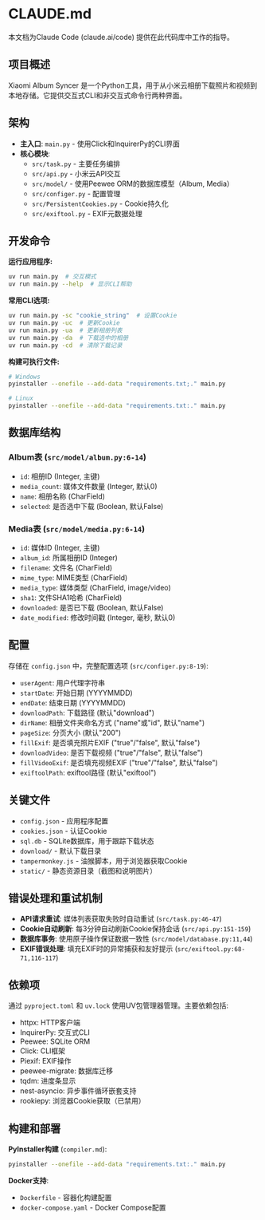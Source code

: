 # CLAUDE.md

本文档为Claude Code (claude.ai/code) 提供在此代码库中工作的指导。

## 项目概述

Xiaomi Album Syncer 是一个Python工具，用于从小米云相册下载照片和视频到本地存储。它提供交互式CLI和非交互式命令行两种界面。

## 架构

- **主入口**: `main.py` - 使用Click和InquirerPy的CLI界面
- **核心模块**:
  - `src/task.py` - 主要任务编排
  - `src/api.py` - 小米云API交互
  - `src/model/` - 使用Peewee ORM的数据库模型（Album, Media）
  - `src/configer.py` - 配置管理
  - `src/PersistentCookies.py` - Cookie持久化
  - `src/exiftool.py` - EXIF元数据处理

## 开发命令

**运行应用程序:**
```bash
uv run main.py  # 交互模式
uv run main.py --help  # 显示CLI帮助
```

**常用CLI选项:**
```bash
uv run main.py -sc "cookie_string"  # 设置Cookie
uv run main.py -uc  # 更新Cookie
uv run main.py -ua  # 更新相册列表
uv run main.py -da  # 下载选中的相册
uv run main.py -cd  # 清除下载记录
```

**构建可执行文件:**
```bash
# Windows
pyinstaller --onefile --add-data "requirements.txt;." main.py

# Linux
pyinstaller --onefile --add-data "requirements.txt:." main.py
```

## 数据库结构

### Album表 (`src/model/album.py:6-14`)
- `id`: 相册ID (Integer, 主键)
- `media_count`: 媒体文件数量 (Integer, 默认0)
- `name`: 相册名称 (CharField)
- `selected`: 是否选中下载 (Boolean, 默认False)

### Media表 (`src/model/media.py:6-14`)
- `id`: 媒体ID (Integer, 主键)
- `album_id`: 所属相册ID (Integer)
- `filename`: 文件名 (CharField)
- `mime_type`: MIME类型 (CharField)
- `media_type`: 媒体类型 (CharField, image/video)
- `sha1`: 文件SHA1哈希 (CharField)
- `downloaded`: 是否已下载 (Boolean, 默认False)
- `date_modified`: 修改时间戳 (Integer, 毫秒, 默认0)

## 配置

存储在 `config.json` 中，完整配置选项 (`src/configer.py:8-19`):
- `userAgent`: 用户代理字符串
- `startDate`: 开始日期 (YYYYMMDD)
- `endDate`: 结束日期 (YYYYMMDD)
- `downloadPath`: 下载路径 (默认"download")
- `dirName`: 相册文件夹命名方式 ("name"或"id", 默认"name")
- `pageSize`: 分页大小 (默认"200")
- `fillExif`: 是否填充照片EXIF ("true"/"false", 默认"false")
- `downloadVideo`: 是否下载视频 ("true"/"false", 默认"false")
- `fillVideoExif`: 是否填充视频EXIF ("true"/"false", 默认"false")
- `exiftoolPath`: exiftool路径 (默认"exiftool")

## 关键文件

- `config.json` - 应用程序配置
- `cookies.json` - 认证Cookie
- `sql.db` - SQLite数据库，用于跟踪下载状态
- `download/` - 默认下载目录
- `tampermonkey.js` - 油猴脚本，用于浏览器获取Cookie
- `static/` - 静态资源目录（截图和说明图片）

## 错误处理和重试机制

- **API请求重试**: 媒体列表获取失败时自动重试 (`src/task.py:46-47`)
- **Cookie自动刷新**: 每3分钟自动刷新Cookie保持会话 (`src/api.py:151-159`)
- **数据库事务**: 使用原子操作保证数据一致性 (`src/model/database.py:11,44`)
- **EXIF错误处理**: 填充EXIF时的异常捕获和友好提示 (`src/exiftool.py:68-71,116-117`)

## 依赖项

通过 `pyproject.toml` 和 `uv.lock` 使用UV包管理器管理。主要依赖包括:
- httpx: HTTP客户端
- InquirerPy: 交互式CLI
- Peewee: SQLite ORM
- Click: CLI框架
- Piexif: EXIF操作
- peewee-migrate: 数据库迁移
- tqdm: 进度条显示
- nest-asyncio: 异步事件循环嵌套支持
- rookiepy: 浏览器Cookie获取（已禁用）

## 构建和部署

**PyInstaller构建** (`compiler.md`):
```bash
pyinstaller --onefile --add-data "requirements.txt:." main.py
```

**Docker支持**:
- `Dockerfile` - 容器化构建配置
- `docker-compose.yaml` - Docker Compose配置